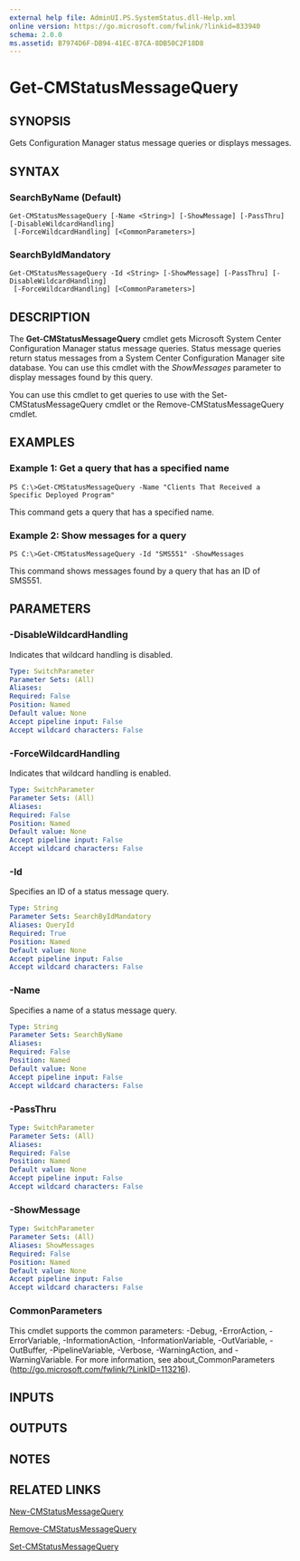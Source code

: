 ```yaml
---
external help file: AdminUI.PS.SystemStatus.dll-Help.xml
online version: https://go.microsoft.com/fwlink/?linkid=833940
schema: 2.0.0
ms.assetid: B7974D6F-DB94-41EC-87CA-8DB50C2F18D8
---
```


# Get-CMStatusMessageQuery

## SYNOPSIS
Gets Configuration Manager status message queries or displays messages.

## SYNTAX

### SearchByName (Default)
```
Get-CMStatusMessageQuery [-Name <String>] [-ShowMessage] [-PassThru] [-DisableWildcardHandling]
 [-ForceWildcardHandling] [<CommonParameters>]
```

### SearchByIdMandatory
```
Get-CMStatusMessageQuery -Id <String> [-ShowMessage] [-PassThru] [-DisableWildcardHandling]
 [-ForceWildcardHandling] [<CommonParameters>]
```

## DESCRIPTION
The **Get-CMStatusMessageQuery** cmdlet gets Microsoft System Center Configuration Manager status message queries.
Status message queries return status messages from a System Center Configuration Manager site database.
You can use this cmdlet with the *ShowMessages* parameter to display messages found by this query.

You can use this cmdlet to get queries to use with the Set-CMStatusMessageQuery cmdlet or the Remove-CMStatusMessageQuery cmdlet.

## EXAMPLES

### Example 1: Get a query that has a specified name
```
PS C:\>Get-CMStatusMessageQuery -Name "Clients That Received a Specific Deployed Program"
```

This command gets a query that has a specified name.

### Example 2: Show messages for a query
```
PS C:\>Get-CMStatusMessageQuery -Id "SMS551" -ShowMessages
```

This command shows messages found by a query that has an ID of SMS551.

## PARAMETERS

### -DisableWildcardHandling
Indicates that wildcard handling is disabled.

```yaml
Type: SwitchParameter
Parameter Sets: (All)
Aliases: 
Required: False
Position: Named
Default value: None
Accept pipeline input: False
Accept wildcard characters: False
```

### -ForceWildcardHandling
Indicates that wildcard handling is enabled.

```yaml
Type: SwitchParameter
Parameter Sets: (All)
Aliases: 
Required: False
Position: Named
Default value: None
Accept pipeline input: False
Accept wildcard characters: False
```

### -Id
Specifies an ID of a status message query.

```yaml
Type: String
Parameter Sets: SearchByIdMandatory
Aliases: QueryId
Required: True
Position: Named
Default value: None
Accept pipeline input: False
Accept wildcard characters: False
```

### -Name
Specifies a name of a status message query.

```yaml
Type: String
Parameter Sets: SearchByName
Aliases: 
Required: False
Position: Named
Default value: None
Accept pipeline input: False
Accept wildcard characters: False
```

### -PassThru


```yaml
Type: SwitchParameter
Parameter Sets: (All)
Aliases: 
Required: False
Position: Named
Default value: None
Accept pipeline input: False
Accept wildcard characters: False
```

### -ShowMessage


```yaml
Type: SwitchParameter
Parameter Sets: (All)
Aliases: ShowMessages
Required: False
Position: Named
Default value: None
Accept pipeline input: False
Accept wildcard characters: False
```

### CommonParameters
This cmdlet supports the common parameters: -Debug, -ErrorAction, -ErrorVariable, -InformationAction, -InformationVariable, -OutVariable, -OutBuffer, -PipelineVariable, -Verbose, -WarningAction, and -WarningVariable. For more information, see about_CommonParameters (http://go.microsoft.com/fwlink/?LinkID=113216).

## INPUTS

## OUTPUTS

## NOTES

## RELATED LINKS

[New-CMStatusMessageQuery](./New-CMStatusMessageQuery.md)

[Remove-CMStatusMessageQuery](./Remove-CMStatusMessageQuery.md)

[Set-CMStatusMessageQuery](./Set-CMStatusMessageQuery.md)


